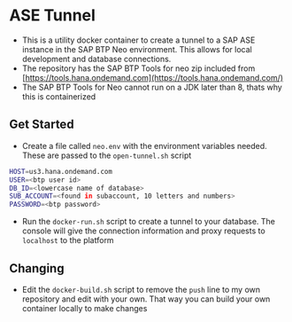 # ASE Tunnel
* This is a utility docker container to create a tunnel to a SAP ASE instance in the SAP BTP Neo environment. This allows for local development and database connections.
* The repository has the SAP BTP Tools for neo zip included from [https://tools.hana.ondemand.com](https://tools.hana.ondemand.com/)
* The SAP BTP Tools for Neo cannot run on a JDK later than 8, thats why this is containerized

## Get Started
* Create a file called `neo.env` with the environment variables needed. These are passed to the `open-tunnel.sh` script

```bash
HOST=us3.hana.ondemand.com
USER=<btp user id>
DB_ID=<lowercase name of database>
SUB_ACCOUNT=<found in subaccount, 10 letters and numbers>
PASSWORD=<btp password>
```

* Run the `docker-run.sh` script to create a tunnel to your database. The console will give the connection information and proxy requests to `localhost` to the platform

## Changing
* Edit the `docker-build.sh` script to remove the `push` line to my own repository and edit with your own. That way you can build your own container locally to make changes